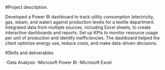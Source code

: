 #Project description.

Developed a Power BI dashboard to track utility consumption (electricity, gas, steam, and water) against production levels for a textile department. Integrated data from multiple sources, including Excel sheets, to create interactive dashboards and reports. Set up KPIs to monitor resource usage per unit of production and identify inefficiencies. The dashboard helped the client optimize energy use, reduce costs, and make data-driven decisions.

#Skills and deliverables

-Data Analysis
-Microsoft Power BI
-Microsoft Excel

